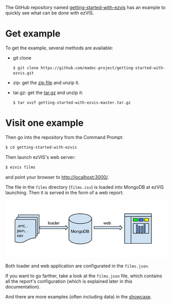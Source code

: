 The GitHub repository named 
[getting-started-with-ezvis](https://github.com/madec-project/getting-started-with-ezvis)
has an example to quickly see what can be done with ezVIS.

# Get example

To get the example, several methods are available:

- git clone

    ```
    $ git clone https://github.com/madec-project/getting-started-with-ezvis.git
    ```

- zip: get the [zip file](https://github.com/madec-project/getting-started-with-ezvis/archive/master.zip) and unzip it.

- tar.gz: get the [tar.gz](https://github.com/madec-project/getting-started-with-ezvis/archive/master.tar.gz) and unzip it:

    ```
    $ tar xvzf getting-started-with-ezvis-master.tar.gz
    ```

# Visit one example

Then go into the repository from the Command Prompt:

```sh
$ cd getting-started-with-ezvis
```

Then launch ezVIS's web server:

```sh
$ ezvis films
```

and point your browser to [http://localhost:3000/](http://localhost:3000/).

The file in the `films` directory (`films.csv`) is loaded into MongoDB at ezVIS launching. Then it is served in the form of a web report:

![Principle for laoding and visualizing data with ezVIS](img/ezvis_files.png)

Both loader and web application are configurated in the `films.json`.

If you want to go farther, take a look at the `films.json` file, which
contains all the report's configuration (which is explained later in this
documentation).

And there are more examples (often including data) in the [showcase](https://github.com/madec-project/showcase/).
